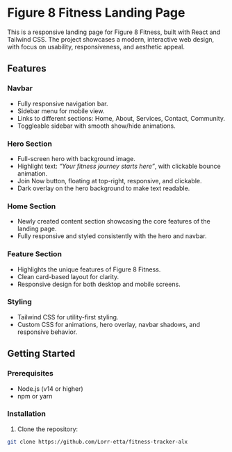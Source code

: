 # Figure 8 Fitness Landing Page

This is a responsive landing page for Figure 8 Fitness, built with React and Tailwind CSS. The project showcases a modern, interactive web design, with focus on usability, responsiveness, and aesthetic appeal.

## Features

### Navbar
- Fully responsive navigation bar.
- Sidebar menu for mobile view.
- Links to different sections: Home, About, Services, Contact, Community.
- Toggleable sidebar with smooth show/hide animations.

### Hero Section
- Full-screen hero with background image.
- Highlight text: *“Your fitness journey starts here”*, with clickable bounce animation.
- Join Now button, floating at top-right, responsive, and clickable.
- Dark overlay on the hero background to make text readable.

### Home Section
- Newly created content section showcasing the core features of the landing page.
- Fully responsive and styled consistently with the hero and navbar.

### Feature Section
- Highlights the unique features of Figure 8 Fitness.
- Clean card-based layout for clarity.
- Responsive design for both desktop and mobile screens.

### Styling
- Tailwind CSS for utility-first styling.
- Custom CSS for animations, hero overlay, navbar shadows, and responsive behavior.

## Getting Started

### Prerequisites
- Node.js (v14 or higher)
- npm or yarn

### Installation
1. Clone the repository:
```bash
git clone https://github.com/Lorr-etta/fitness-tracker-alx
